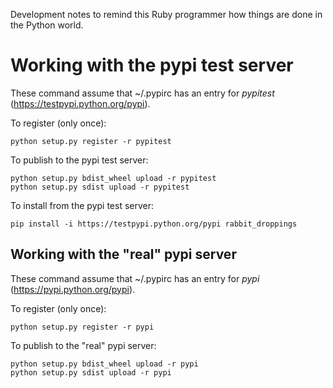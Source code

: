 Development notes to remind this Ruby programmer how things are done
in the Python world.

# Working with the pypi test server

These command assume that ~/.pypirc has an entry for _pypitest_
(https://testpypi.python.org/pypi).

To register (only once):

    python setup.py register -r pypitest

To publish to the pypi test server:

    python setup.py bdist_wheel upload -r pypitest
    python setup.py sdist upload -r pypitest

To install from the pypi test server:

    pip install -i https://testpypi.python.org/pypi rabbit_droppings

## Working with the "real" pypi server

These command assume that ~/.pypirc has an entry for _pypi_
(https://pypi.python.org/pypi).

To register (only once):

    python setup.py register -r pypi

To publish to the "real" pypi server:

    python setup.py bdist_wheel upload -r pypi
    python setup.py sdist upload -r pypi
